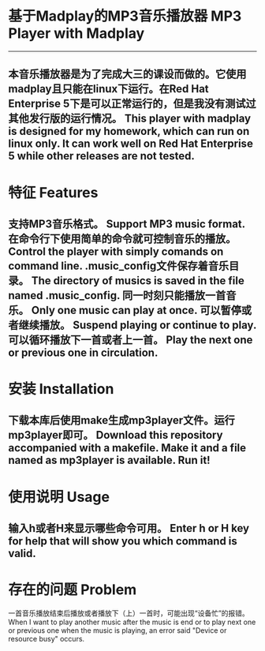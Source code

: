 # 基于Madplay的MP3音乐播放器 MP3 Player with Madplay
---
本音乐播放器是为了完成大三的课设而做的。它使用madplay且只能在linux下运行。在Red Hat Enterprise 5下是可以正常运行的，但是我没有测试过其他发行版的运行情况。
This player with madplay is designed for my homework, which can run on linux only. It can work well on Red Hat Enterprise 5 while other releases are not tested.
---
# 特征 Features
支持MP3音乐格式。
Support MP3 music format.
在命令行下使用简单的命令就可控制音乐的播放。
Control the player with simply comands on command line.
.music_config文件保存着音乐目录。
The directory of musics is saved in the file named .music_config.
同一时刻只能播放一首音乐。
Only one music can play at once.
可以暂停或者继续播放。
Suspend playing or continue to play.
可以循环播放下一首或者上一首。
Play the next one or previous one in circulation.
---
# 安装 Installation
下载本库后使用make生成mp3player文件。运行mp3player即可。
Download this repository accompanied with a makefile. Make it and a file named as mp3player is available. Run it!
---
# 使用说明 Usage
输入h或者H来显示哪些命令可用。
Enter h or H key for help that will show you which command is valid.
---
# 存在的问题 Problem
一首音乐播放结束后播放或者播放下（上）一首时，可能出现“设备忙”的报错。
 When I want to play another music after the music is end or to play next one or previous one when the music is playing, an error said "Device or resource busy" occurs.
 
